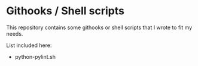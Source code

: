# Githooks / Shell scripts

This repository contains some githooks or shell scripts that I wrote to fit my
needs.

List included here:
- python-pylint.sh
